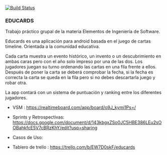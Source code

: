 [![Build Status](https://travis-ci.org/Educards-UNQ/educards-android-app.svg?branch=master)](https://travis-ci.org/Educards-UNQ/educards-android-app)

### EDUCARDS

Trabajo práctico grupal de la materia Elementos de Ingeniería de Software.

Educards es una aplicación para android basada en el juego de cartas timeline. Orientada a la comunidad educativa.

Cada carta muestra un evento histórico, un invento o un descubrimiento en ambas caras pero con el año solo impreso por una de las dos. Los jugadores juegan su turno ordenando las cartas en una fila frente a ellos. Después de poner la carta se deberá comprobar la fecha, si la fecha es correcta la carta se queda en la fila pero si no debes descartarla juego y robar otra.

La app contará con un sistema de puntuación y ranking entre los diferentes jugadores.

- VSM : https://realtimeboard.com/app/board/o9J_kymi1Ps=/

- Sprints y Retrospectivas: https://docs.google.com/document/d/143kbgxZSo0JC5HBE386LEu2sOOBahkfcE5V7cBRzKhY/edit?usp=sharing

- Casos de Uso: 

- Tablero de trello : https://trello.com/b/EW7D0skF/educards
